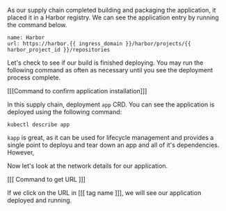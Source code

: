 As our supply chain completed building and packaging the application, it placed it in a Harbor registry. We can see the application entry by running the command below.

```dashboard:create-dashboard
name: Harbor
url: https://harbor.{{ ingress_domain }}/harbor/projects/{{ harbor_project_id }}/repositories
```


Let's check to see if our build is finished deploying. You may run the following command as often as necessary until you see the deployment process complete.

[[[Command to confirm application installation]]]

In this supply chain, deployment ```app``` CRD. You can see the application is deployed using the following command:

```execute
kubectl describe app
```

```kapp``` is great, as it can be used for lifecycle management and provides a single point to deployu and tear down an app and all of it's dependencies. However,

Now let's look at the network details for our application.

[[[ Command to get URL ]]]

If we click on the URL in [[[ tag name ]]], we will see our application deployed and running.